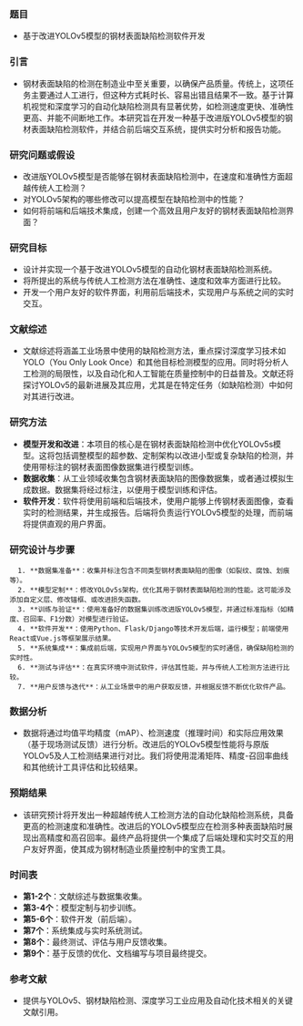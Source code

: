 ### **题目**

   - 基于改进YOLOv5模型的钢材表面缺陷检测软件开发

### **引言**

   - 钢材表面缺陷的检测在制造业中至关重要，以确保产品质量。传统上，这项任务主要通过人工进行，但这种方式耗时长、容易出错且结果不一致。基于计算机视觉和深度学习的自动化缺陷检测具有显著优势，如检测速度更快、准确性更高、并能不间断地工作。本研究旨在开发一种基于改进版YOLOv5模型的钢材表面缺陷检测软件，并结合前后端交互系统，提供实时分析和报告功能。

### **研究问题或假设**

   - 改进版YOLOv5模型是否能够在钢材表面缺陷检测中，在速度和准确性方面超越传统人工检测？
   - 对YOLOv5架构的哪些修改可以提高模型在缺陷检测中的性能？
   - 如何将前端和后端技术集成，创建一个高效且用户友好的钢材表面缺陷检测界面？

### **研究目标**

   - 设计并实现一个基于改进YOLOv5模型的自动化钢材表面缺陷检测系统。
   - 将所提出的系统与传统人工检测方法在准确性、速度和效率方面进行比较。
   - 开发一个用户友好的软件界面，利用前后端技术，实现用户与系统之间的实时交互。

### **文献综述**

   - 文献综述将涵盖工业场景中使用的缺陷检测方法，重点探讨深度学习技术如YOLO（You Only Look Once）和其他目标检测模型的应用。同时将分析人工检测的局限性，以及自动化和人工智能在质量控制中的日益普及。文献还将探讨YOLOv5的最新进展及其应用，尤其是在特定任务（如缺陷检测）中如何对其进行改进。

### **研究方法**

   - **模型开发和改进**：本项目的核心是在钢材表面缺陷检测中优化YOLOv5s模型。这将包括调整模型的超参数、定制架构以改进小型或复杂缺陷的检测，并使用带标注的钢材表面图像数据集进行模型训练。
   - **数据收集**：从工业领域收集包含钢材表面缺陷的图像数据集，或者通过模拟生成数据。数据集将经过标注，以便用于模型训练和评估。
   - **软件开发**：软件将使用前端和后端技术，使用户能够上传钢材表面图像，查看实时的检测结果，并生成报告。后端将负责运行YOLOv5模型的处理，而前端将提供直观的用户界面。

### **研究设计与步骤**

      1. **数据集准备**：收集并标注包含不同类型钢材表面缺陷的图像（如裂纹、腐蚀、划痕等）。
      2. **模型定制**：修改YOLOv5s架构，优化其用于钢材表面缺陷检测的性能。这可能涉及添加自定义层、修改锚框、或改进损失函数。
      3. **训练与验证**：使用准备好的数据集训练改进版YOLOv5模型，并通过标准指标（如精度、召回率、F1分数）对模型进行验证。
      4. **软件开发**：使用Python、Flask/Django等技术开发后端，运行模型；前端使用React或Vue.js等框架展示结果。
      5. **系统集成**：集成前后端，实现用户界面与YOLOv5模型的实时通信，确保缺陷检测的实时性。
      6. **测试与评估**：在真实环境中测试软件，评估其性能，并与传统人工检测方法进行比较。
      7. **用户反馈与迭代**：从工业场景中的用户获取反馈，并根据反馈不断优化软件产品。

### **数据分析**

   - 数据将通过均值平均精度（mAP）、检测速度（推理时间）和实际应用效果（基于现场测试反馈）进行分析。改进后的YOLOv5模型性能将与原版YOLOv5及人工检测结果进行对比。我们将使用混淆矩阵、精度-召回率曲线和其他统计工具评估和比较结果。

### **预期结果**

   - 该研究预计将开发出一种超越传统人工检测方法的自动化缺陷检测系统，具备更高的检测速度和准确性。改进后的YOLOv5模型应在检测多种表面缺陷时展现出高精度和高召回率。最终产品将提供一个集成了后端处理和实时交互的用户友好界面，使其成为钢材制造业质量控制中的宝贵工具。

### **时间表**

   - **第1-2个**：文献综述与数据集收集。
   - **第3-4个**：模型定制与初步训练。
   - **第5-6个**：软件开发（前后端）。
   - **第7个**：系统集成与实时系统测试。
   - **第8个**：最终测试、评估与用户反馈收集。
   - **第9个**：基于反馈的优化、文档编写与项目最终提交。

### **参考文献**

   - 提供与YOLOv5、钢材缺陷检测、深度学习工业应用及自动化技术相关的关键文献引用。





